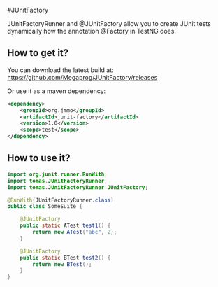 #JUnitFactory

<p>
JUnitFactoryRunner and @JUnitFactory allow you to create JUnit tests dynamically how the annotation @Factory in TestNG does.
</p>

## How to get it?

You can download the latest build at:
    https://github.com/Megaprog/JUnitFactory/releases

Or use it as a maven dependency:

```xml
<dependency>
    <groupId>org.jmmo</groupId>
    <artifactId>junit-factory</artifactId>
    <version>1.0</version>
    <scope>test</scope>
</dependency>
```

## How to use it?

```java
import org.junit.runner.RunWith;
import tomas.JUnitFactoryRunner;
import tomas.JUnitFactoryRunner.JUnitFactory;

@RunWith(JUnitFactoryRunner.class)
public class SomeSuite {

    @JUnitFactory
    public static ATest test1() {
        return new ATest("abc", 2);
    }

    @JUnitFactory
    public static BTest test2() {
        return new BTest();
    }
}

```